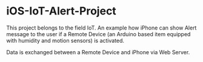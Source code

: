 # iOS-IoT-Alert-Project
This project belongs to the field IoT.
An example how iPhone can show Alert message to the user
if a Remote Device (an Arduino based item equipped with humidity and motion sensors) is activated.

Data is exchanged between a Remote Device and iPhone via Web Server.
